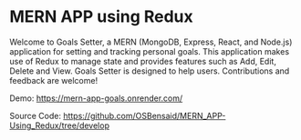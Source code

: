 # MERN APP using Redux

Welcome to Goals Setter, a MERN (MongoDB, Express, React, and Node.js) application for setting and tracking personal goals. This application makes use of Redux to manage state and provides features such as Add, Edit, Delete and View. Goals Setter is designed to help users. Contributions and feedback are welcome!

Demo: https://mern-app-goals.onrender.com/

Source Code: https://github.com/OSBensaid/MERN_APP-Using_Redux/tree/develop

